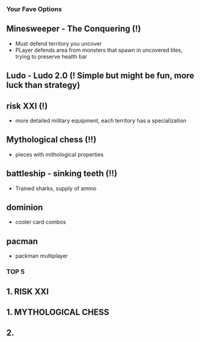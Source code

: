 ### Your Fave Options

## Minesweeper - The Conquering (!)

- Must defend territory you uncover
- PLayer defends area from monsters that spawn in uncovered tiles, trying to preserve health bar

## Ludo - Ludo 2.0 (! Simple but might be fun, more luck than strategy)

## risk XXI (!)
- more detailed military equipment, each territory has a specialization

## Mythological chess (!!)
- pieces with mithological properties

## battleship - sinking teeth (!!)
- Trained sharks, supply of ammo

## dominion
- cooler card combos

## pacman
- packman multiplayer


### TOP 5

## 1. RISK XXI
## 1. MYTHOLOGICAL CHESS
## 2. 